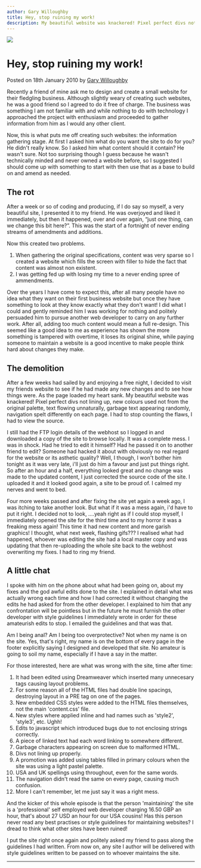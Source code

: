 ```yaml
---
author: Gary Willoughby
title: Hey, stop ruining my work!
description: My beautiful website was knackered! Pixel perfect divs not lining up, new colours used not from the original palette, text flowing unnaturally.
---
```


![](/nomad.uk.net/articles/images/hey-stop-ruining-my-work-banner.jpg)

# Hey, stop ruining my work!

<time>Posted on 18th January 2010 by [Gary Willoughby](/nomad.uk.net/pages/about.html)</time>

Recently a friend of mine ask me to design and create a small website for their fledgling business. Although slightly weary of creating such websites, he was a good friend so I agreed to do it free of charge. The business was something I am not familiar with and while nothing to do with technology I approached the project with enthusiasm and proceeded to gather information from him as I would any other client.

Now, this is what puts me off creating such websites: the information gathering stage. At first I asked him what do you want the site to do for you? He didn't really know. So I asked him what content should it contain? He wasn't sure. Not too surprising though I guess because he wasn't technically minded and never owned a website before, so I suggested I should come up with something to start with then use that as a base to build on and amend as needed.


## The rot

After a week or so of coding and producing, if I do say so myself, a very beautiful site, I presented it to my friend. He was overjoyed and liked it immediately, but then it happened, over and over again, “just one thing, can we change this bit here?”. This was the start of a fortnight of never ending streams of amendments and additions.

Now this created two problems.

1. When gathering the original specifications, content was very sparse so I created a website which fills the screen with filler to hide the fact that content was almost non existent.
1. I was getting fed up with losing my time to a never ending spree of ammendments.

Over the years I have come to expect this, after all many people have no idea what they want on their first business website but once they have something to look at they know exactly what they don't want! I did what I could and gently reminded him I was working for nothing and politely persuaded him to pursue another web developer to carry on any further work. After all, adding too much content would mean a full re-design. This seemed like a good idea to me as experience has shown the more something is tampered with overtime, it loses its original shine, while paying someone to maintain a website is a good incentive to make people think hard about changes they make.

## The demolition

After a few weeks had sailed by and enjoying a free night, I decided to visit my friends website to see if he had made any new changes and to see how things were. As the page loaded my heart sank. My beautiful website was knackered! Pixel perfect divs not lining up, new colours used not from the original palette, text flowing unnaturally, garbage text appearing randomly, navigation spelt differently on each page. I had to stop counting the flaws, I had to view the source.

I still had the FTP login details of the webhost so I logged in and downloaded a copy of the site to browse locally. It was a complete mess. I was in shock. Had he tried to edit it himself? Had he passed it on to another friend to edit? Someone had hacked it about with obviously no real regard for the website or its asthetic quality? Well, I though, I won't bother him tonight as it was very late, i'll just do him a favour and just put things right. So after an hour and a half, everything looked great and no change was made to the updated content, I just corrected the source code of the site. I uploaded it and it looked good again, a site to be proud of. I calmed my nerves and went to bed.

Four more weeks passed and after fixing the site yet again a week ago, I was itching to take another look. But what if it was a mess again, i'd have to put it right. I decided not to look, ….yeah right as if I could stop myself, I immediately opened the site for the third time and to my horror it was a freaking mess again! This time it had new content and more garish graphics! I thought, what next week, flashing gifs??? I realised what had happened, whoever was editing the site had a local master copy and was updating that then re-uploading the whole site back to the webhost overwriting my fixes. I had to ring my friend.

## A little chat

I spoke with him on the phone about what had been going on, about my fixes and the god awful edits done to the site. I explained in detail what was actually wrong each time and how I had corrected it without changing the edits he had asked for from the other developer. I explained to him that any confrontation will be pointless but in the future he must furnish the other developer with style guidelines I immediately wrote in order for these amateurish edits to stop. I emailed the guidelines and that was that.

Am I being anal? Am I being too overprotective? Not when my name is on the site. Yes, that's right, my name is on the bottom of every page in the footer explicitly saying I designed and developed that site. No amateur is going to soil my name, especially if I have a say in the matter.

For those interested, here are what was wrong with the site, time after time:

1. It had been edited using Dreamweaver which inserted many unnecesary tags causing layout problems.
1. For some reason all of the HTML files had double line spacings, destroying layout in a PRE tag on one of the pages.
1. New embedded CSS styles were added to the HTML files themselves, not the main 'content.css' file.
1. New styles where applied inline and had names such as 'style2', 'style3', etc. Ughh!
1. Edits to javascript which introduced bugs due to not enclosing strings correctly.
1. A piece of linked text had each word linking to somewhere different.
1. Garbage characters appearing on screen due to malformed HTML.
1. Divs not lining up properly.
1. A promotion was added using tables filled in primary colours when the site was using a light pastel palette.
1. USA and UK spellings using throughout, even for the same words.
1. The navigation didn't read the same on every page, causing much confusion.
1. More I can't remember, let me just say it was a right mess.

And the kicker of this whole episode is that the person 'maintaining' the site is a 'professional' self employed web developer charging 16.50 GBP an hour, that's about 27 USD an hour for our USA cousins! Has this person never read any best practises or style guidelines for maintaining websites? I dread to think what other sites have been ruined!

I put the site right once again and politely asked my friend to pass along the guidelines I had written. From now on, any site I author will be delivered with style guidelines written to be passed on to whoever maintains the site.

---
